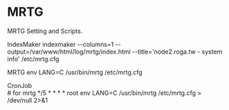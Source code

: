 # MRTG
MRTG Setting and Scripts.

IndexMaker
    indexmaker --columns=1 --output=/var/www/html/log/mrtg/index.html --title='node2.roga.tw - system info'  /etc/mrtg.cfg

MRTG
    env LANG=C /usr/bin/mrtg /etc/mrtg.cfg
    
CronJob    
    # for mrtg
    */5 * * * *     root    env LANG=C /usr/bin/mrtg /etc/mrtg.cfg > /dev/null 2>&1
